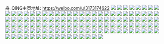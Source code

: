舟_QING主页地址: https://weibo.com/u/3173174622 
![](https://wx4.sinaimg.cn/mw2000/bd22cd5ely1h9f8lmhkwkj20u013zk22.jpg) 
![](https://wx4.sinaimg.cn/mw2000/bd22cd5ely1h9f8lofqz6j20u014xqc8.jpg) 
![](https://wx4.sinaimg.cn/mw2000/bd22cd5ely1h9f8lo24klj20u0140gy7.jpg) 
![](https://wx4.sinaimg.cn/mw2000/bd22cd5ely1h9f8lo99c8j20u014yn69.jpg) 
![](https://wx4.sinaimg.cn/mw2000/bd22cd5ely1h9f8lmqycfj20u014013p.jpg) 
![](https://wx4.sinaimg.cn/mw2000/bd22cd5ely1h9f8lnhdkbj20u00u0dqg.jpg) 
![](https://wx4.sinaimg.cn/mw2000/bd22cd5ely1h9f8lpd067j20u01407er.jpg) 
![](https://wx4.sinaimg.cn/mw2000/bd22cd5ely1h9f8lmx2saj211e0u0qac.jpg) 
![](https://wx4.sinaimg.cn/mw2000/bd22cd5ely1h9f8ln2fuij20u00u0gst.jpg) 
![](https://wx4.sinaimg.cn/mw2000/bd22cd5ely1h9f8ln90ggj20u00u0wjr.jpg) 
![](https://wx4.sinaimg.cn/mw2000/bd22cd5ely1h9f8lnnc38j20u00u0wkw.jpg) 
![](https://wx4.sinaimg.cn/mw2000/bd22cd5ely1h9f8lnt8ksj21400u00yc.jpg) 
![](https://wx4.sinaimg.cn/mw2000/bd22cd5ely1h9f8lopeyuj20u0140n7f.jpg) 
![](https://wx4.sinaimg.cn/mw2000/bd22cd5ely1h97xyro6b1j20wr1z0e81.jpg) 
![](https://wx4.sinaimg.cn/mw2000/bd22cd5ely1h915u2eqy3j20u0140tfw.jpg) 
![](https://wx4.sinaimg.cn/mw2000/bd22cd5ely1h915u3v4o6j20u014xjxq.jpg) 
![](https://wx4.sinaimg.cn/mw2000/bd22cd5ely1h915u34lbwj20u0140wmg.jpg) 
![](https://wx4.sinaimg.cn/mw2000/bd22cd5ely1h915u4sihxj20u015an4j.jpg) 
![](https://wx4.sinaimg.cn/mw2000/bd22cd5ely1h915u5byknj20u011sq6d.jpg) 
![](https://wx4.sinaimg.cn/mw2000/bd22cd5ely1h915u69vxuj20u0140ahn.jpg) 
![](https://wx4.sinaimg.cn/mw2000/bd22cd5ely1h915u71bkaj20u015s0yy.jpg) 
![](https://wx4.sinaimg.cn/mw2000/bd22cd5ely1h915u7o1fbj20u013ugrg.jpg) 
![](https://wx4.sinaimg.cn/mw2000/bd22cd5ely1h8br6n8o3sj20u0190n53.jpg) 
![](https://wx4.sinaimg.cn/mw2000/bd22cd5ely1h8br6mx638j20u0165qkf.jpg) 
![](https://wx4.sinaimg.cn/mw2000/bd22cd5ely1h8br6nswvdj20u0190gxj.jpg) 
![](https://wx4.sinaimg.cn/mw2000/bd22cd5ely1h8br6lvtkaj20u0140k9x.jpg) 
![](https://wx4.sinaimg.cn/mw2000/bd22cd5ely1h8br6lavopj20u0190dpy.jpg) 
![](https://wx4.sinaimg.cn/mw2000/bd22cd5ely1h8br6o6gmej20u01aswq7.jpg) 
![](https://wx4.sinaimg.cn/mw2000/bd22cd5ely1h8br6mfi7gj20u0140top.jpg) 
![](https://wx4.sinaimg.cn/mw2000/bd22cd5ely1h8br6oh5bxj20u0190tid.jpg) 
![](https://wx4.sinaimg.cn/mw2000/bd22cd5ely1h8br6nh5v4j20u0190guk.jpg) 
![](https://wx4.sinaimg.cn/mw2000/bd22cd5ely1h7sv2n7y90j20u01af12x.jpg) 
![](https://wx4.sinaimg.cn/mw2000/bd22cd5ely1h7f1gfdx7hj20u0140adv.jpg) 
![](https://wx4.sinaimg.cn/mw2000/bd22cd5ely1h7f1ge46m5j20u015cqb6.jpg) 
![](https://wx4.sinaimg.cn/mw2000/bd22cd5ely1h7f1gdwn2ij20u015n0vd.jpg) 
![](https://wx4.sinaimg.cn/mw2000/bd22cd5ely1h7f1geareij20u015iqb6.jpg) 
![](https://wx4.sinaimg.cn/mw2000/bd22cd5ely1h7f1gerleqj20u014047q.jpg) 
![](https://wx4.sinaimg.cn/mw2000/bd22cd5ely1h7f1gei3u1j20u015ptfr.jpg) 
![](https://wx4.sinaimg.cn/mw2000/bd22cd5ely1h7f1gf5qcaj20u013zth3.jpg) 
![](https://wx4.sinaimg.cn/mw2000/bd22cd5ely1h7f1gexzj4j20u014043g.jpg) 
![](https://wx4.sinaimg.cn/mw2000/bd22cd5ely1h762vmzo79j20u0190tix.jpg) 
![](https://wx4.sinaimg.cn/mw2000/bd22cd5ely1h762vn9eyqj20u019042e.jpg) 
![](https://wx4.sinaimg.cn/mw2000/bd22cd5ely1h762vngk1ej20u0190gr1.jpg) 
![](https://wx4.sinaimg.cn/mw2000/bd22cd5ely1h762vnmsk3j20u019w47a.jpg) 
![](https://wx4.sinaimg.cn/mw2000/bd22cd5ely1h6vhsn1seaj21770u0wfc.jpg) 
![](https://wx4.sinaimg.cn/mw2000/bd22cd5ely1h6vhspaj18j21900u0jw4.jpg) 
![](https://wx4.sinaimg.cn/mw2000/bd22cd5ely1h6vhsji7owj21910u0ab5.jpg) 
![](https://wx4.sinaimg.cn/mw2000/bd22cd5ely1h6vhsmbuv7j21hc0u03zm.jpg) 
![](https://wx4.sinaimg.cn/mw2000/bd22cd5ely1h6vhsnlz59j20u015wq3k.jpg) 
![](https://wx4.sinaimg.cn/mw2000/bd22cd5ely1h6vhsk7v7gj20u014078k.jpg) 
![](https://wx4.sinaimg.cn/mw2000/bd22cd5ely1h6vhsopsmrj21900u0gmk.jpg) 
![](https://wx4.sinaimg.cn/mw2000/bd22cd5ely1h6vhso6odoj20u0142jsf.jpg) 
![](https://wx4.sinaimg.cn/mw2000/bd22cd5ely1h6vhsl6td8j20u014hwhz.jpg) 
![](https://wx4.sinaimg.cn/mw2000/bd22cd5ely1h6tpawlh3ij20u0140gup.jpg) 
![](https://wx4.sinaimg.cn/mw2000/bd22cd5ely1h6tpaya5r4j20u02ujx2p.jpg) 
![](https://wx4.sinaimg.cn/mw2000/bd22cd5ely1h6tpb1vspkj20u03j0b29.jpg) 
![](https://wx4.sinaimg.cn/mw2000/bd22cd5ely1h6tpb0bsxwj20u01407em.jpg) 
![](https://wx4.sinaimg.cn/mw2000/bd22cd5ely1h6tpayp3wcj20u0190n1z.jpg) 
![](https://wx4.sinaimg.cn/mw2000/bd22cd5ely1h6tpbc2jatj20u03n74gp.jpg) 
![](https://wx4.sinaimg.cn/mw2000/bd22cd5ely1h6tpazd9vlj20u01xnjxm.jpg) 
![](https://wx4.sinaimg.cn/mw2000/bd22cd5ely1h6tpb36v7zj20u01407ev.jpg) 
![](https://wx4.sinaimg.cn/mw2000/bd22cd5ely1h6tpazv58pj20u0140gvi.jpg) 
![](https://wx4.sinaimg.cn/mw2000/bd22cd5ely1h6tpb2cfi0j20u0190n4z.jpg) 
![](https://wx4.sinaimg.cn/mw2000/bd22cd5ely1h6tpbb4t4xj20u014114q.jpg) 
![](https://wx4.sinaimg.cn/mw2000/bd22cd5ely1h6tpb2leklj21bg0u00tf.jpg) 
![](https://wx4.sinaimg.cn/mw2000/bd22cd5ely1h6tpbcmzxyj21400u0amk.jpg) 
![](https://wx4.sinaimg.cn/mw2000/bd22cd5ely1h6tpbcy03tj20u00u0tdx.jpg) 
![](https://wx4.sinaimg.cn/mw2000/bd22cd5ely1h6tpbd7okuj20u00u043l.jpg) 
![](https://wx4.sinaimg.cn/mw2000/bd22cd5ely1h6tpbdlx3gj20u0140ti0.jpg) 
![](https://wx4.sinaimg.cn/mw2000/bd22cd5ely1h6tpbduu5nj20u00u040z.jpg) 
![](https://wx4.sinaimg.cn/mw2000/bd22cd5ely1h6rdt1doxhj20u0140dn3.jpg) 
![](https://wx4.sinaimg.cn/mw2000/bd22cd5ely1h6rdu2th86j20u0140qdf.jpg) 
![](https://wx4.sinaimg.cn/mw2000/bd22cd5ely1h6rdt1n90oj20u0140nbv.jpg) 
![](https://wx4.sinaimg.cn/mw2000/bd22cd5ely1h6rdt0vp0jj20u013d0w2.jpg) 
![](https://wx4.sinaimg.cn/mw2000/bd22cd5ely1h6rdt15pl5j20u01hcjul.jpg) 
![](https://wx4.sinaimg.cn/mw2000/bd22cd5ely1h6rdt1v6qqj20u0140qbl.jpg) 
![](https://wx4.sinaimg.cn/mw2000/bd22cd5ely1h6rdt2xyh2j20u01407oq.jpg) 
![](https://wx4.sinaimg.cn/mw2000/bd22cd5ely1h6rdvv81uuj20u0140qkl.jpg) 
![](https://wx4.sinaimg.cn/mw2000/bd22cd5ely1h69z4pwa5qj20u00u0gm6.jpg) 
![](https://wx4.sinaimg.cn/mw2000/bd22cd5ely1h69z4o2084j20u0140qbp.jpg) 
![](https://wx4.sinaimg.cn/mw2000/bd22cd5ely1h69z4phqqgj20u0140106.jpg) 
![](https://wx4.sinaimg.cn/mw2000/bd22cd5ely1h69z4n9nvvj20u018zqcs.jpg) 
![](https://wx4.sinaimg.cn/mw2000/bd22cd5ely1h69z4zubquj20u00u0ai5.jpg) 
![](https://wx4.sinaimg.cn/mw2000/bd22cd5ely1h69z4nixlyj20u018zqdd.jpg) 
![](https://wx4.sinaimg.cn/mw2000/bd22cd5ely1h69z4oc8foj20u01bpjud.jpg) 
![](https://wx4.sinaimg.cn/mw2000/bd22cd5ely1h69z4po4w4j20u00u0q50.jpg) 
![](https://wx4.sinaimg.cn/mw2000/bd22cd5ely1h69z4qmvcyj20u00u0myq.jpg) 
![](https://wx4.sinaimg.cn/mw2000/bd22cd5ely1h5umrbz4udj20uk7zrhdw.jpg) 
![](https://wx4.sinaimg.cn/mw2000/bd22cd5ely1h5umr6x9k8j20uk80xqv7.jpg) 
![](https://wx4.sinaimg.cn/mw2000/bd22cd5ely1h5umr9firdj20ukalbkjo.jpg) 
![](https://wx4.sinaimg.cn/mw2000/bd22cd5ely1h5umrhk6c6j20uk7x7b2c.jpg) 
![](https://wx4.sinaimg.cn/mw2000/bd22cd5ely1h5umrkmxwmj20uk9hokjn.jpg) 
![](https://wx4.sinaimg.cn/mw2000/bd22cd5ely1h5umrdonnjj20uk8j9kjo.jpg) 
![](https://wx4.sinaimg.cn/mw2000/bd22cd5ely1h5umrfst9nj20uk7tdu0z.jpg) 
![](https://wx4.sinaimg.cn/mw2000/bd22cd5ely1h5umrm7zrcj20uk87e4qs.jpg) 
![](https://wx4.sinaimg.cn/mw2000/bd22cd5ely1h5umrj1bm3j20uk6o6e83.jpg) 
![](https://wx4.sinaimg.cn/mw2000/bd22cd5ely1h5rfgsbwv4j20u0140aip.jpg) 
![](https://wx4.sinaimg.cn/mw2000/bd22cd5ely1h5rfgr9l7uj20u0140ahj.jpg) 
![](https://wx4.sinaimg.cn/mw2000/bd22cd5ely1h5rfgsoudkj20u012s7ab.jpg) 
![](https://wx4.sinaimg.cn/mw2000/bd22cd5ely1h5rfgt5h2hj20u014010y.jpg) 
![](https://wx4.sinaimg.cn/mw2000/bd22cd5ely1h5dlnhubznj20u0190dkt.jpg) 
![](https://wx4.sinaimg.cn/mw2000/bd22cd5ely1h5dlnlnv2nj20u0320tmy.jpg) 
![](https://wx4.sinaimg.cn/mw2000/bd22cd5ely1h5dlnjpv46j20u019043c.jpg) 
![](https://wx4.sinaimg.cn/mw2000/bd22cd5ely1h5dlnj0p6gj20u0140jx0.jpg) 
![](https://wx4.sinaimg.cn/mw2000/bd22cd5ely1h5dlnik3u4j20u0190tdq.jpg) 
![](https://wx4.sinaimg.cn/mw2000/bd22cd5ely1h5dlnkax83j20u0190gp4.jpg) 
![](https://wx4.sinaimg.cn/mw2000/bd22cd5ely1h5dlnh9mjsj20u0190grv.jpg) 
![](https://wx4.sinaimg.cn/mw2000/bd22cd5ely1h5dlnl44j2j20u0190tg7.jpg) 
![](https://wx4.sinaimg.cn/mw2000/bd22cd5ely1h5dlnmgq44j20u03quqmh.jpg) 
![](https://wx4.sinaimg.cn/mw2000/bd22cd5egy1h4xgbu0uaej20u014q14w.jpg) 
![](https://wx4.sinaimg.cn/mw2000/bd22cd5egy1h4xgbs6956j20u013zdtx.jpg) 
![](https://wx4.sinaimg.cn/mw2000/bd22cd5egy1h4xgburheoj20u00u0q9x.jpg) 
![](https://wx4.sinaimg.cn/mw2000/bd22cd5egy1h4xgbt4wc2j20u015kh22.jpg) 
![](https://wx4.sinaimg.cn/mw2000/bd22cd5ely1h4vw1oxfohj218z0u0djs.jpg) 
![](https://wx4.sinaimg.cn/mw2000/bd22cd5ely1h4vw1totdxj20u014ptjf.jpg) 
![](https://wx4.sinaimg.cn/mw2000/bd22cd5ely1h4vw1p95l1j20u018zwhc.jpg) 
![](https://wx4.sinaimg.cn/mw2000/bd22cd5ely1h4vw1sjpeej20u00u0gs2.jpg) 
![](https://wx4.sinaimg.cn/mw2000/bd22cd5ely1h4vw1u7112j20u014pgu8.jpg) 
![](https://wx4.sinaimg.cn/mw2000/bd22cd5ely1h4vw1rhmaoj20u00u0wk4.jpg) 
![](https://wx4.sinaimg.cn/mw2000/bd22cd5ely1h4ifhmcktzj20u0140dmg.jpg) 
![](https://wx4.sinaimg.cn/mw2000/bd22cd5ely1h4ifhktykaj20u0140wkr.jpg) 
![](https://wx4.sinaimg.cn/mw2000/bd22cd5ely1h4ifhlamh6j20u0140ag2.jpg) 
![](https://wx4.sinaimg.cn/mw2000/bd22cd5ely1h4ifhomb4rj20u015cakl.jpg) 
![](https://wx4.sinaimg.cn/mw2000/bd22cd5ely1h4ifho7u7fj20u0140jya.jpg) 
